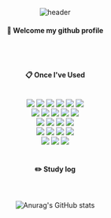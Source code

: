 <div align="center"> 

![header](https://capsule-render.vercel.app/api?type=waving&color=3ea055&height=200&section=header&text=복자네잡초밭&fontColor=fffdf3&fontSize=50&animation=fadeIn&fontAlignY=55&desc=%20&descAlignY=62&descAlign=62)
  
####  :wave: Welcome my github profile

  
 <br/>
 <br/>
  
####  :clipboard: Once I've Used 
  
 <br/>
  
<img src="https://img.shields.io/badge/Python-3776AB?style=for-the-badge&logo=VisualStudioCode&logoColor=white">
<img src="https://img.shields.io/badge/PyTorch-EE4C2C?style=for-the-badge&logo=VisualStudioCode&logoColor=white">
<img src="https://img.shields.io/badge/TensorFlow-FF6F00?style=for-the-badge&logo=VisualStudioCode&logoColor=white">
<img src="https://img.shields.io/badge/Keras-D00000?style=for-the-badge&logo=VisualStudioCode&logoColor=white">
<img src="https://img.shields.io/badge/pandas-150458?style=for-the-badge&logo=VisualStudioCode&logoColor=white">
<img src="https://img.shields.io/badge/FastAPI-009688?style=for-the-badge&logo=VisualStudioCode&logoColor=white">
<br/>
<img src="https://img.shields.io/badge/DBeaver-382923?style=for-the-badge&logo=VisualStudioCode&logoColor=white">
<img src="https://img.shields.io/badge/PostgreSQL-4169E1?style=for-the-badge&logo=VisualStudioCode&logoColor=white">
<img src="https://img.shields.io/badge/MariaDB-003545?style=for-the-badge&logo=VisualStudioCode&logoColor=white">
<img src="https://img.shields.io/badge/Oracle-F80000?style=for-the-badge&logo=Oracle&logoColor=white"> 
<img src="https://img.shields.io/badge/MySQL-4479A1?style=for-the-badge&logo=MySQL&logoColor=white">
<br/>
<img src="https://img.shields.io/badge/Git-F05032?style=for-the-badge&logo=VisualStudioCode&logoColor=white">
<img src="https://img.shields.io/badge/github-181717?style=for-the-badge&logo=github&logoColor=white">
<img src="https://img.shields.io/badge/PyCharm-000000?style=for-the-badge&logo=VisualStudioCode&logoColor=white">
<img src="https://img.shields.io/badge/VSCode-007ACC?style=for-the-badge&logo=VisualStudioCode&logoColor=white">
<br/>
<img src="https://img.shields.io/badge/Slack-4A154B?style=for-the-badge&logo=VisualStudioCode&logoColor=white">
<img src="https://img.shields.io/badge/FileZilla-BF0000?style=for-the-badge&logo=VisualStudioCode&logoColor=white">
<img src="https://img.shields.io/badge/Sourcetree-0052CC?style=for-the-badge&logo=VisualStudioCode&logoColor=white">
<img src="https://img.shields.io/badge/VirtualBox-183A61?style=for-the-badge&logo=VisualStudioCode&logoColor=white">
<br/>
<img src="https://img.shields.io/badge/Linux-FCC624?style=for-the-badge&logo=VisualStudioCode&logoColor=white">
<img src="https://img.shields.io/badge/LinuxServer-DA3B8A?style=for-the-badge&logo=VisualStudioCode&logoColor=white">
<img src="https://img.shields.io/badge/Ubuntu-E95420?style=for-the-badge&logo=VisualStudioCode&logoColor=white">

   <br/>
   <br/>
 
#### :pencil2: Study log
 
  <br/>
  
![Anurag's GitHub stats](https://github-readme-stats.vercel.app/api?username=BOKZA&show_icons=true&theme=shadow_green)
</div>

